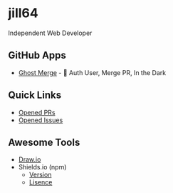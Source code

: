 # jill64

Independent Web Developer

## GitHub Apps

- [Ghost Merge](https://github.com/apps/ghost-merge) - 👻 Auth User, Merge PR, In the Dark

## Quick Links

- [Opened PRs](https://github.com/pulls?q=is%3Aopen+is%3Apr+archived%3Afalse+owner%3Ajill64)
- [Opened Issues](https://github.com/issues?page=1&q=is%3Aopen+is%3Aissue+owner%3Ajill64+archived%3Afalse)

## Awesome Tools

- [Draw.io](https://app.diagrams.net)
- Shields.io (npm)
  - [Version](https://shields.io/badges/npm-3)
  - [Lisence](https://shields.io/badges/npm-2)
